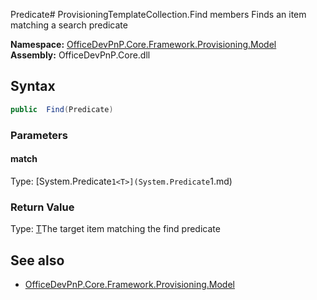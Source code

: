Predicate# ProvisioningTemplateCollection.Find members
Finds an item matching a search predicate  

**Namespace:** [OfficeDevPnP.Core.Framework.Provisioning.Model](OfficeDevPnP.Core.Framework.Provisioning.Model.md)  
**Assembly:** OfficeDevPnP.Core.dll  
## Syntax
```C#
public  Find(Predicate)
```
### Parameters
#### match
Type: [System.Predicate`1<T>](System.Predicate`1<T>.md) 
#### 
### Return Value
Type: [T](T.md)The target item matching the find predicate
## See also
- [OfficeDevPnP.Core.Framework.Provisioning.Model](OfficeDevPnP.Core.Framework.Provisioning.Model.md)
